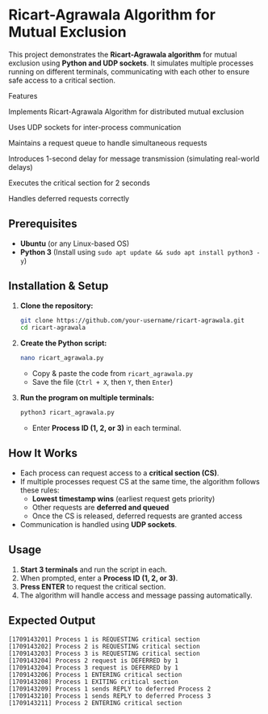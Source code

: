 # Ricart-Agrawala Algorithm for Mutual Exclusion

This project demonstrates the **Ricart-Agrawala algorithm** for mutual exclusion using **Python and UDP sockets**. It simulates multiple processes running on different terminals, communicating with each other to ensure safe access to a critical section.

Features

Implements Ricart-Agrawala Algorithm for distributed mutual exclusion

Uses UDP sockets for inter-process communication

Maintains a request queue to handle simultaneous requests

Introduces 1-second delay for message transmission (simulating real-world delays)

Executes the critical section for 2 seconds

Handles deferred requests correctly

## Prerequisites
- **Ubuntu** (or any Linux-based OS)
- **Python 3** (Install using `sudo apt update && sudo apt install python3 -y`)

## Installation & Setup
1. **Clone the repository:**
   ```bash
   git clone https://github.com/your-username/ricart-agrawala.git
   cd ricart-agrawala
   ```
2. **Create the Python script:**
   ```bash
   nano ricart_agrawala.py
   ```
   - Copy & paste the code from `ricart_agrawala.py`
   - Save the file (`Ctrl + X`, then `Y`, then `Enter`)

3. **Run the program on multiple terminals:**
   ```bash
   python3 ricart_agrawala.py
   ```
   - Enter **Process ID (1, 2, or 3)** in each terminal.

## How It Works
- Each process can request access to a **critical section (CS)**.
- If multiple processes request CS at the same time, the algorithm follows these rules:
  - **Lowest timestamp wins** (earliest request gets priority)
  - Other requests are **deferred and queued**
  - Once the CS is released, deferred requests are granted access
- Communication is handled using **UDP sockets**.

## Usage
1. **Start 3 terminals** and run the script in each.
2. When prompted, enter a **Process ID (1, 2, or 3)**.
3. **Press ENTER** to request the critical section.
4. The algorithm will handle access and message passing automatically.

## Expected Output
```
[1709143201] Process 1 is REQUESTING critical section
[1709143202] Process 2 is REQUESTING critical section
[1709143203] Process 3 is REQUESTING critical section
[1709143204] Process 2 request is DEFERRED by 1
[1709143204] Process 3 request is DEFERRED by 1
[1709143206] Process 1 ENTERING critical section
[1709143208] Process 1 EXITING critical section
[1709143209] Process 1 sends REPLY to deferred Process 2
[1709143210] Process 1 sends REPLY to deferred Process 3
[1709143211] Process 2 ENTERING critical section
```



